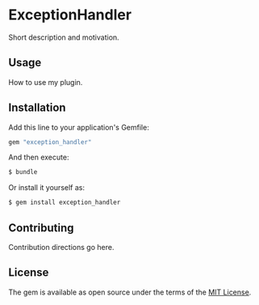 # ExceptionHandler
Short description and motivation.

## Usage
How to use my plugin.

## Installation
Add this line to your application's Gemfile:

```ruby
gem "exception_handler"
```

And then execute:
```bash
$ bundle
```

Or install it yourself as:
```bash
$ gem install exception_handler
```

## Contributing
Contribution directions go here.

## License
The gem is available as open source under the terms of the [MIT License](https://opensource.org/licenses/MIT).
